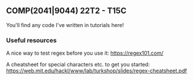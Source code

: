 ##  COMP(2041|9044) 22T2 - T15C
You'll find any code I've written in tutorials here!
  
  
  
### Useful resources
A nice way to test regex before you use it:
https://regex101.com/

A cheatsheet for special characters etc. to get you started:
https://web.mit.edu/hackl/www/lab/turkshop/slides/regex-cheatsheet.pdf
